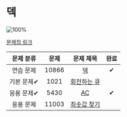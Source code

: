 # 덱

![100%](https://progress-bar.dev/2/?scale=4&title=progress&width=500&color=babaca&suffix=/4)

[문제집 링크](https://www.acmicpc.net/workbook/view/7311)

| 문제 분류 | 문제 | 문제 제목 | 완료 |
| :--: | :--: | :--: | :--: |
| 연습 문제 | 10866 | [덱](https://www.acmicpc.net/problem/10866) | ✔ |
| 기본 문제✔ | 1021 | [회전하는 큐](https://www.acmicpc.net/problem/1021) |  |
| 응용 문제✔ | 5430 | [AC](https://www.acmicpc.net/problem/5430) | ✔ |
| 응용 문제 | 11003 | [최솟값 찾기](https://www.acmicpc.net/problem/11003) |  |
